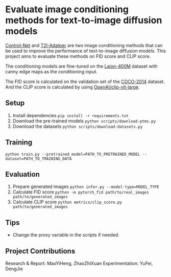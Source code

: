 # Evaluate image conditioning methods for text-to-image diffusion models

[Control-Net](https://arxiv.org/abs/2302.05543) and [T2I-Adatper](https://arxiv.org/abs/2302.08453) 
are two image conditioning methods that can be used to improve the performance of text-to-image diffusion models. 
This project aims to evaluate these methods on FID score and CLIP score.

The conditioning models are fine-tuned on the [Laion-400M](https://www.kaggle.com/datasets/romainbeaumont/laion400m) 
dataset with canny edge maps as the conditioning input.

The FID score is calculated on the validation set of the 
[COCO-2014](https://www.kaggle.com/datasets/jeffaudi/coco-2014-dataset-for-yolov3) dataset.
And the CLIP score is calculated by using [OpenAI/clip-vit-large](https://huggingface.co/openai/clip-vit-large-patch14).

## Setup

1. Install dependencies `pip install -r requirements.txt`
2. Download the pre-trained models `python scripts/download-ptms.py`
3. Download the datasets `python scripts/download-datasets.py`

## Training
`python train.py --pretrained_model=PATH_TO_PRETRAINED_MODEL --dataset=PATH_TO_TRAINING_DATA`

## Evaluation
1. Prepare generated images `python infer.py --model-type=MODEL_TYPE`
2. Calculate FID score `python -m pytorch_fid path/to/real_images path/to/generated_images`
3. Calculate CLIP score `python metrics/clip_score.py path/to/generated_images`


## Tips
- Change the proxy variable in the scripts if needed.

## Project Contributions
Research & Report: MaoYiHeng, ZhaoZhiXuan
Experimentation: YuFei, DengJie
